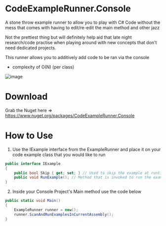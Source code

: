 # CodeExampleRunner.Console
A stone throw example runner to allow you to play with C# Code without the mess that comes with having to edit/re-edit the main method and other jazz

Not the prettiest thing but will definitely help aid that late night research/code practise when playing around with new concepts that don't need dedicated projects. 

This runner allows you to additively add code to be ran via the console
- complexity of O(N) (per class)

![image](https://user-images.githubusercontent.com/11492379/169673743-8e8c45f1-9f96-4d4d-b3db-052c2ac5a86b.png)

# Download
Grab the Nuget here => https://www.nuget.org/packages/CodeExampleRunner.Console

# How to Use

1. Use the IExample interface from the ExampleRunner and place it on your code example class that you would like to run
```csharp
public interface IExample
{
    public bool Skip { get; set; } // Used to skip the example at runtime
    public void RunExample(); // Method that is invoked to run the example - your example's "main" method per say
}
```


2. Inside your Console Project's Main method use the code below

```csharp
public static void Main()
{
    ExampleRunner runner = new();
    runner.ScanAndRunExamplesInCurrentAssembly();
}
```
